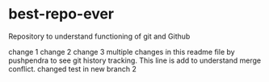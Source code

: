 # best-repo-ever
Repository to understand functioning of git and Github

change 1
change 2
change 3
multiple changes in this readme file by pushpendra to see git history tracking.
This line is add to understand merge conflict. changed test in new branch 2

